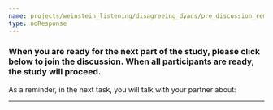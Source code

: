 ```yaml
---
name: projects/weinstein_listening/disagreeing_dyads/pre_discussion_reminder_A_Goal_Absent.md
type: noResponse
---
```


### When you are ready for the next part of the study, please click below to join the discussion. When all participants are ready, the study will proceed.

As a reminder, in the next task, you will talk with your partner about:

---
